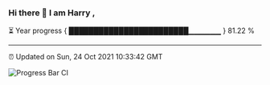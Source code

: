 ### Hi there 👋 I am Harry , 

⏳ Year progress { ████████████████████████▁▁▁▁▁▁ } 81.22 %

---

⏰ Updated on Sun, 24 Oct 2021 10:33:42 GMT

![Progress Bar CI](https://github.com/duykhang68/duykhang68/workflows/Progress%20Bar%20CI/badge.svg)
